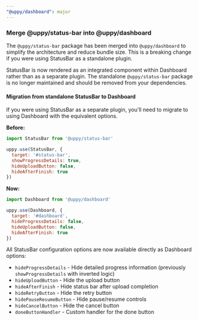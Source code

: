 ```yaml
---
"@uppy/dashboard": major
---
```


### Merge @uppy/status-bar into @uppy/dashboard

The `@uppy/status-bar` package has been merged into `@uppy/dashboard` to simplify the architecture and reduce bundle size. This is a breaking change if you were using StatusBar as a standalone plugin.

StatusBar is now rendered as an integrated component within Dashboard rather than as a separate plugin. The standalone `@uppy/status-bar` package is no longer maintained and should be removed from your dependencies.

#### Migration from standalone StatusBar to Dashboard

If you were using StatusBar as a separate plugin, you'll need to migrate to using Dashboard with the equivalent options.

**Before:**

```javascript
import StatusBar from '@uppy/status-bar'

uppy.use(StatusBar, {
  target: '#status-bar',
  showProgressDetails: true,
  hideUploadButton: false,
  hideAfterFinish: true
})
```

**Now:**

```javascript
import Dashboard from '@uppy/dashboard'

uppy.use(Dashboard, {
  target: '#dashboard',
  hideProgressDetails: false,
  hideUploadButton: false,
  hideAfterFinish: true
})
```

All StatusBar configuration options are now available directly as Dashboard options:
- `hideProgressDetails` - Hide detailed progress information (previously `showProgressDetails` with inverted logic)
- `hideUploadButton` - Hide the upload button
- `hideAfterFinish` - Hide status bar after upload completion
- `hideRetryButton` - Hide the retry button
- `hidePauseResumeButton` - Hide pause/resume controls
- `hideCancelButton` - Hide the cancel button
- `doneButtonHandler` - Custom handler for the done button